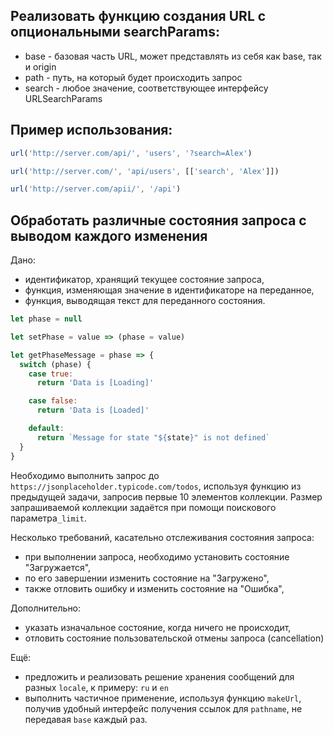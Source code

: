 ## Реализовать функцию создания URL с опциональными searchParams:

- base - базовая часть URL, может представлять из себя как base, так и origin
- path - путь, на который будет происходить запрос
- search - любое значение, соответствующее интерфейсу URLSearchParams

## Пример использования:

```javascript
url('http://server.com/api/', 'users', '?search=Alex')

url('http://server.com/', 'api/users', [['search', 'Alex']])

url('http://server.com/apii/', '/api')
```

## Обработать различные состояния запроса с выводом каждого изменения

Дано:

- идентификатор, хранящий текущее состояние запроса,
- функция, изменяющая значение в идентификаторе на переданное,
- функция, выводящая текст для переданного состояния.

```js
let phase = null

let setPhase = value => (phase = value)

let getPhaseMessage = phase => {
  switch (phase) {
    case true:
      return 'Data is [Loading]'

    case false:
      return 'Data is [Loaded]'

    default:
      return `Message for state "${state}" is not defined`
  }
}
```

Необходимо выполнить запрос до `https://jsonplaceholder.typicode.com/todos`, используя функцию из предыдущей задачи, запросив первые 10 элементов коллекции. Размер запрашиваемой коллекции задаётся при помощи поискового параметра`_limit`.

Несколько требований, касательно отслеживания состояния запроса:

- при выполнении запроса, необходимо установить состояние "Загружается",
- по его завершении изменить состояние на "Загружено",
- также отловить ошибку и изменить состояние на "Ошибка",

Дополнительно:

- указать изначальное состояние, когда ничего не происходит,
- отловить состояние пользовательской отмены запроса (cancellation)

Ещё:

- предложить и реализовать решение хранения сообщений для разных `locale`, к примеру: `ru` и `en`
- выполнить частичное применение, используя функцию `makeUrl`, получив удобный интерфейс получения ссылок для `pathname`, не передавая `base` каждый раз.

